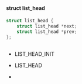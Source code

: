 

##

#### struct list_head

```c
struct list_head {
	struct list_head *next;
	struct list_head *prev;
};
```


##

* LIST_HEAD_INIT
* LIST_HEAD

* 